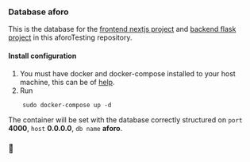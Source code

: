 
### Database aforo
This is the database for the [frontend nextjs project](https://github.com/santiagoMeloMedina/aforoTesting/tree/dev/frontend) and [backend flask project](https://github.com/santiagoMeloMedina/aforoTesting/tree/dev/backend) in this aforoTesting repository.

#### Install configuration
1. You must have docker and docker-compose installed to your host machine, this can be of [help](https://linuxize.com/post/how-to-install-and-use-docker-compose-on-ubuntu-18-04/).
2. Run 
```
    sudo docker-compose up -d
```

The container will be set with the database correctly structured on `port` **4000**, `host` **0.0.0.0**, `db name` **aforo**.

### 🎉
